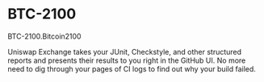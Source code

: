 # BTC-2100
BTC-2100.Bitcoin2100


Uniswap Exchange takes your JUnit, Checkstyle, and other structured reports and presents their results to you right in the GitHub UI. No more need to dig through your pages of CI logs to find out why your build failed.
